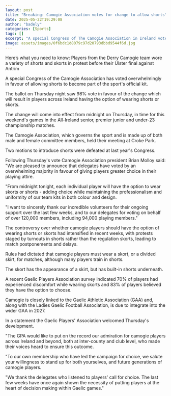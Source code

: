 ```yaml
---
layout: post
title: "Breaking: Camogie Association votes for change to allow shorts"
date: 2025-05-22T19:29:08
author: "badely"
categories: [Sports]
tags: []
excerpt: "A special Congress of The Camogie Association in Ireland votes overwhelmingly to change their rules to allow players to wear either skorts or shorts."
image: assets/images/0f6bdc1d8079c97d20793dbbd9544f6d.jpg
---
```


Here’s what you need to know: Players from the Derry Camogie team wore a variety of shorts and skorts in protest before their Ulster final against Antrim

A special Congress of the Camogie Association has voted overwhelmingly in favour of allowing shorts to become part of the sport's official kit.

The ballot on Thursday night saw 98% vote in favour of the change which will result in players across Ireland having the option of wearing shorts or skorts. 

The change will come into effect from midnight on Thursday, in time for this weekend's games in the All-Ireland senior, premier junior and under-23 championship matches. 

The Camogie Association, which governs the sport and is made up of both male and female committee members, held their meeting at Croke Park.

Two motions to introduce shorts were defeated at last year's Congress.

Following Thursday's vote Camogie Association president Brian Molloy said: "We are pleased to announce that delegates have voted by an overwhelming majority in favour of giving players greater choice in their playing attire. 

"From midnight tonight, each individual player will have the option to wear skorts or shorts - adding choice while maintaining the professionalism and uniformity of our team kits in both colour and design.

"I want to sincerely thank our incredible volunteers for their ongoing support over the last few weeks, and to our delegates for voting on behalf of over 120,000 members, including 94,000 playing members."

The controversy over whether camogie players should have the option of wearing shorts or skorts had intensified in recent weeks, with protests staged by turnouts in shorts rather than the regulation skorts, leading to match postponements and delays.

Rules had dictated that camogie players must wear a skort, or a divided skirt, for matches, although many players train in shorts.

The skort has the appearance of a skirt, but has built-in shorts underneath.

A recent Gaelic Players Association survey indicated 70% of players had experienced discomfort while wearing skorts and 83% of players believed they have the option to choose.

Camogie is closely linked to the Gaelic Athletic Association (GAA) and,  along with the Ladies Gaelic Football Association, is due to integrate into the wider GAA in 2027.

In a statement the Gaelic Players' Association welcomed Thursday's development.

"The GPA would like to put on the record our admiration for camogie players across Ireland and beyond, both at inter-county and club level, who made their voices heard to ensure this outcome.

"To our own membership who have led the campaign for choice, we salute your willingness to stand up for both yourselves, and future generations of camogie players.

"We thank the delegates who listened to players' call for choice. The last few weeks have once again shown the necessity of putting players at the heart of decision making within Gaelic games."

